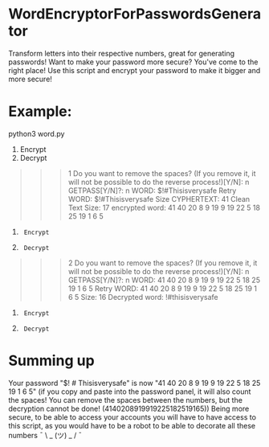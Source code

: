 # WordEncryptorForPasswordsGenerator
Transform letters into their respective numbers, great for generating passwords!
Want to make your password more secure?
You've come to the right place! Use this script and encrypt your password to make it bigger and more secure!
# Example:
python3 word.py

1)    Encrypt
2)    Decrypt
>>> 1
Do you want to remove the spaces? (If you remove it, it will not be possible to do the reverse process!)[Y/N]:
>>>n
GETPASS[Y/N]?: n
WORD: $!#Thisisverysafe
Retry WORD: $!#Thisisverysafe
Size CYPHERTEXT: 41
Clean Text Size: 17
encrypted word: 41 40 20 8 9 19 9 19 22 5 18 25 19 1 6 5
1)      Encrypt
2)      Decrypt
>>> 2
Do you want to remove the spaces? (If you remove it, it will not be possible to do the reverse process!)[Y/N]:
>>> n
GETPASS[Y/N]?: n
WORD: 41 40 20 8 9 19 9 19 22 5 18 25 19 1 6 5
Retry WORD: 41 40 20 8 9 19 9 19 22 5 18 25 19 1 6 5
Size: 16
Decrypted word: !#thisisverysafe
1)      Encrypt
2)      Decrypt
>>>
# Summing up
Your password "$! # Thisisverysafe" is now "41 40 20 8 9 19 9 19 22 5 18 25 19 1 6 5" (if you copy and paste into the password panel, it will also count the spaces! You can remove the spaces between the numbers, but the decryption cannot be done! (4140208919919225182519165)) Being more secure, to be able to access your accounts you will have to have access to this script, as you would have to be a robot to be able to decorate all these numbers ¯ \ _ (ツ) _ / ¯

